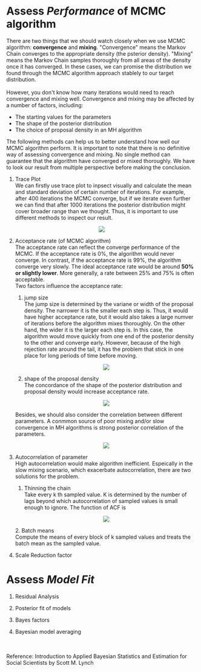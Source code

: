 # Assess *Performance* of MCMC algorithm
There are two things that we should watch closely when we use MCMC algorithm: **convergence** and **mixing**. "Convergence" means the Markov Chain converges to the appropriate density (the psterior density). "Mixing" means the Markov Chain samples thoroughly from all areas of the density once it has converged. In these cases, we can promise the distribution we found through the MCMC algorithm approach stablely to our target distribution.<br/>
<br/>
However, you don't know how many iterations would need to reach convergence and mixing well. Convergence and mixing may be affected by a number of factors, including:
* The starting values for the parameters
* The shape of the posterior distribution
* The choice of proposal density in an MH algorithm

The following methods can help us to better understand how well our MCMC algorithm perform. It is important to note that there is no definitive way of assessing convergence and mixing. No single method can guarantee that the algorithm have converged or mixed thoroughly. We have to look our result from multiple perspective before making the conclusion.

1. Trace Plot<br/>
We can firstly use trace plot to inpsect visually and calculate the mean and standard deviation of certain number of iterations. For example, after 400 iterations the MCMC converge, but if we iterate even further we can find that after 1000 iterations the posterior distribution might cover broader range than we thought. Thus, it is important to use different methods to inspect our result.
<p align="center">
  <img src="https://drive.google.com/uc?export=view&id=1BLG2f9fL0QmaJ599f_BGwd9El0wWU905">
</p>

2. Acceptance rate (of MCMC algorithm)<br/>
The acceptance rate can reflect the converge performance of the MCMC. If the acceptance rate is 0%, the algorithm would never converge. In contrast, if the acceptance rate is 99%, the algorithm converge very slowly. The ideal acceptance rate would be around **50% or slightly lower**. More generally, a rate between 25% and 75% is often acceptable.<br/>
Two factors influence the acceptance rate:<br/>

   1. jump size<br/>
   The jump size is determined by the variane or width of the proposal density. The narrower it is the smaller each step is. Thus, it would have higher acceptance rate, but it would also takes a large numver of iterations before the algorithm mixes thoroughly. On the other hand, the wider it is the larger each step is. In this case, the algorithm would move quickly from one end of the posterior density to the other and converge early. However, because of the high rejection rate around the tail, it has the problem that stick in one place for long periods of time before moving.
   <p align="center">
     <img src="https://drive.google.com/uc?export=view&id=13xvatwT5iOC-cbvuTf0tARHilVLE-4Fw"></p>
      
   2. shape of the proposal density<br/>
   The concordance of the shape of the posterior distribution and proposal density would increase acceptance rate. 
   <p align="center">
       <img src="https://drive.google.com/uc?export=view&id=1ScfEW8LLJaa5TLHiABWhaKNfCc-vkmg9"></p>
    Besides, we should also consider the correlation between different parameters. A conmmon source of poor mixing and/or slow convergence in MH algorithms is strong posterior correlation of the parameters.
    <p align="center">
       <img src="https://drive.google.com/uc?export=view&id=1njVEGngcInsYy6W6-BXHIx16bEYUuFwd"></p>
   
3. Autocorrelation of parameter<br/>
High autocorrelation would make algorithm inefficient. Espeically in the slow mixing scenario, which exacerbate autocorrelation, there are two solutions for the problem. 
   1. Thinning the chain<br/>
   Take every k th sampled value. K is determined by the number of lags beyond which autocorrelation of sampled values is small enough to ignore. The function of ACF is
    <p align="center">
       <img src="https://drive.google.com/uc?export=view&id=1oK8IjVdkMI4DKxBSHMB4oe8Xc7Y2Exd-"></p>
   2. Batch means<br/>
   Compute the means of every block of k sampled values and treats the batch mean as the sampled value.


4. Scale Reduction factor<br/>



# Assess *Model Fit*
1. Residual Analysis


2. Posterior fit of models


3. Bayes factors


4. Bayesian model averaging


<br/>
<br/>
Reference: Introduction to Applied Bayesian Statistics and Estimation for Social Scientists by Scott M. Lynch 
